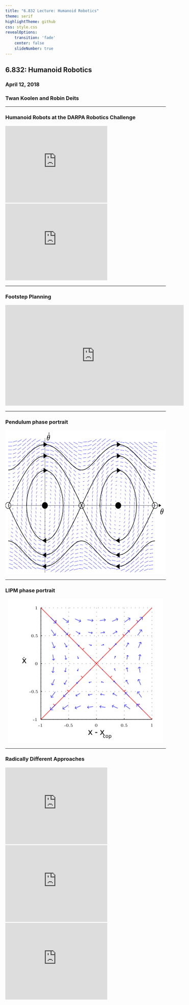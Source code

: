 ```yaml
---
title: "6.832 Lecture: Humanoid Robotics"
theme: serif
highlightTheme: github
css: style.css
revealOptions:
    transition: 'fade'
    center: false
    slideNumber: true
---
```


<!-- ## More efficient autodiff for rigid body kinematics/dynamics -->

## 6.832: Humanoid Robotics
### April 12, 2018
### Twan Koolen and Robin Deits

---

### Humanoid Robots at the DARPA Robotics Challenge

<iframe width="320" height="240" src="https://www.youtube.com/embed/GA-M1pMtANs?rel=0&amp;start=140&amp;showinfo=0" frameborder="0" allow="autoplay; encrypted-media" allowfullscreen></iframe>

<iframe width="320" height="240" src="https://www.youtube.com/embed/g0TaYhjpOfo?rel=0&amp;showinfo=0" frameborder="0" allow="autoplay; encrypted-media" allowfullscreen></iframe>

---

### Footstep Planning

<iframe width="560" height="315" src="https://www.youtube.com/embed/_6WQxXH-bB4?rel=0&amp;showinfo=0&amp;start=90" frameborder="0" allow="autoplay; encrypted-media" allowfullscreen></iframe>

---

### Pendulum phase portrait

<center>
<img src="figures/pend_undamped_phase.svg" alt="pendulum phase portrait" style="height: 450px;"/>
</center>

---

### LIPM phase portrait

<center>
<img src="figures/LIPM_Phase_Portrait.svg" alt="LIPM phase portrait" style="height: 450px;"/>
</center>

---

### Radically Different Approaches

<iframe width="320" height="240" src="https://www.youtube.com/embed/vppFvq2quQ0?rel=0&amp;showinfo=0" frameborder="0" allow="autoplay; encrypted-media" allowfullscreen></iframe>

<iframe width="320" height="240" src="https://www.youtube.com/embed/EYGVmcd9uds?rel=0&amp;showinfo=0" frameborder="0" allow="autoplay; encrypted-media" allowfullscreen></iframe>

<iframe width="320" height="240" src="https://www.youtube.com/embed/2mhIYetkNIg?rel=0&amp;showinfo=0&amp;start=25" frameborder="0" allow="autoplay; encrypted-media" allowfullscreen></iframe>